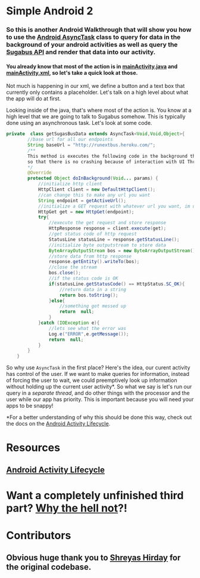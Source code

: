 # Simple Android 2 

### So this is another Android Walkthrough that will show you how to use the [Android AsyncTask](http://developer.android.com/reference/android/os/AsyncTask.html) class to query for data in the background of your android activities as well as query the [Sugabus API](http://api.rutgers.edu/) and render that data into our activity. 


#### You already know that most of the action is in [mainActivity.java](https://github.com/DavidAwad/SimpleAndroid2/blob/master/app/src/main/java/edu/rutgers/rumad/rumadworkshoptwo/completed/MainActivity.java) and [mainActivity.xml](https://github.com/DavidAwad/SimpleAndroid2/blob/master/app/src/main/res/layout/activity_main.xml), so let's take a quick look at those. 

Not much is happening in our xml, we define a button and a text box that currently only contains a placeholder. 
Let's talk on a high level about what the app will do at first. 

Looking inside of the java, that's where most of the action is. You know at a high level that we are going to talk to Sugabus somehow. This is typically done using an asynchronous task. Let's look at some code. 

```java
private  class getSugasBusData extends AsyncTask<Void,Void,Object>{
        //base url for all our endpoints
        String baseUrl = "http://runextbus.heroku.com/";
        /**
        This method is executes the following code in the background thread
        so that there is no crashing because of interaction with UI Thread
        */
        @Override
        protected Object doInBackground(Void... params) {
            //initialize http client
            HttpClient client = new DefaultHttpClient();
            //can change this to make any url you want
            String endpoint = getActiveUrl();
            //initialize a GET request with whatever url you want, im using active as an example
            HttpGet get = new HttpGet(endpoint);
            try{
                //execute the get request and store response
                HttpResponse response = client.execute(get);
                //get status code of http request
                StatusLine statusLine = response.getStatusLine();
                //initialize byte outputstream to store data
                ByteArrayOutputStream bos = new ByteArrayOutputStream();
                //store data from http response
                response.getEntity().writeTo(bos);
                //close the stream
                bos.close();
                //if the status code is OK
                if(statusLine.getStatusCode() == HttpStatus.SC_OK){
                    //return data in a string
                    return bos.toString();
                }else{
                    //something got messed up
                    return  null;
                }
            }catch (IOException e){
                //lets see what the error was
                Log.e("ERROR",e.getMessage());
                return  null;
            }
        }
    }
```


So why use `AsyncTask` in the first place? Here's the idea, our curent activity has control of the user. If we want to make queries for information, instead of forcing the user to wait, we could preemptively look up information without holding up the current user activity*. So what we say is let's run our query in a *separate thread*, and do other things with the processor and the user while our app has priority. This is important because you will need your apps to be snappy! 

*For a better understanding of why this should be done this way, check out the docs on the [Android Activity Lifecycle](http://developer.android.com/reference/android/app/Activity.html). 

# Resources
## [Android Activity Lifecycle](http://developer.android.com/reference/android/app/Activity.html)

# Want a completely unfinished third part? [Why the hell not](https://github.com/DavidAwad/SimpleAndroid3)?!

# Contributors

## Obvious huge thank you to [Shreyas Hirday](https://github.com/shreyashirday) for the original codebase. 
